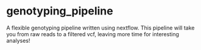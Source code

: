 # genotyping_pipeline
 A flexible genotyping pipeline written using nextflow. This pipeline will take you from raw reads to a filtered vcf, leaving more time for interesting analyses!
